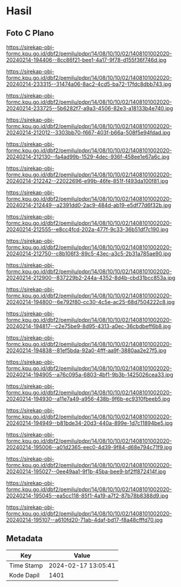 # Hasil

## Foto C Plano

https://sirekap-obj-formc.kpu.go.id/dbf2/pemilu/pdpr/14/08/10/10/02/1408101002020-20240214-194406--8cc86f21-bee1-4a17-9f78-d155f36f746d.jpg

https://sirekap-obj-formc.kpu.go.id/dbf2/pemilu/pdpr/14/08/10/10/02/1408101002020-20240214-233315--31474a06-8ac2-4cd5-ba72-17fdc8dbb743.jpg

https://sirekap-obj-formc.kpu.go.id/dbf2/pemilu/pdpr/14/08/10/10/02/1408101002020-20240214-233725--5b6282f7-a9a3-4506-82e3-a18133b4e740.jpg

https://sirekap-obj-formc.kpu.go.id/dbf2/pemilu/pdpr/14/08/10/10/02/1408101002020-20240214-212012--3303bb70-f667-403f-b66a-508f5e94fdad.jpg

https://sirekap-obj-formc.kpu.go.id/dbf2/pemilu/pdpr/14/08/10/10/02/1408101002020-20240214-212130--fa4ad99b-1529-4dec-936f-458ee1e67a6c.jpg

https://sirekap-obj-formc.kpu.go.id/dbf2/pemilu/pdpr/14/08/10/10/02/1408101002020-20240214-212242--22022696-e99b-46fe-851f-f493da100f81.jpg

https://sirekap-obj-formc.kpu.go.id/dbf2/pemilu/pdpr/14/08/10/10/02/1408101002020-20240214-212449--a2391dd0-2ac9-484d-ab19-e5df77d6f32b.jpg

https://sirekap-obj-formc.kpu.go.id/dbf2/pemilu/pdpr/14/08/10/10/02/1408101002020-20240214-212555--e8cc4fcd-202a-477f-9c33-36b51df7c190.jpg

https://sirekap-obj-formc.kpu.go.id/dbf2/pemilu/pdpr/14/08/10/10/02/1408101002020-20240214-212750--c8b106f3-89c5-43ec-a3c5-2b31a785ae90.jpg

https://sirekap-obj-formc.kpu.go.id/dbf2/pemilu/pdpr/14/08/10/10/02/1408101002020-20240214-212900--837229b2-244a-4352-8d4b-cbd31bcc853a.jpg

https://sirekap-obj-formc.kpu.go.id/dbf2/pemilu/pdpr/14/08/10/10/02/1408101002020-20240214-194800--6e792f80-cc30-4c5e-ac25-68d7504222c8.jpg

https://sirekap-obj-formc.kpu.go.id/dbf2/pemilu/pdpr/14/08/10/10/02/1408101002020-20240214-194817--c2e75be9-8d95-4313-a0ec-36cbdbeff6b8.jpg

https://sirekap-obj-formc.kpu.go.id/dbf2/pemilu/pdpr/14/08/10/10/02/1408101002020-20240214-194838--81ef5bda-92a0-4fff-aa9f-3880aa2e27f5.jpg

https://sirekap-obj-formc.kpu.go.id/dbf2/pemilu/pdpr/14/08/10/10/02/1408101002020-20240214-194905--a76c095a-6803-4bf1-9b3b-1425026cea33.jpg

https://sirekap-obj-formc.kpu.go.id/dbf2/pemilu/pdpr/14/08/10/10/02/1408101002020-20240214-194930--a11e7a49-a956-438b-9f6b-ec9310fbeeb5.jpg

https://sirekap-obj-formc.kpu.go.id/dbf2/pemilu/pdpr/14/08/10/10/02/1408101002020-20240214-194949--b81bde34-20d3-440a-899e-1d7c11894be5.jpg

https://sirekap-obj-formc.kpu.go.id/dbf2/pemilu/pdpr/14/08/10/10/02/1408101002020-20240214-195006--a01d2365-eec0-4d39-9f84-d68e794c71f9.jpg

https://sirekap-obj-formc.kpu.go.id/dbf2/pemilu/pdpr/14/08/10/10/02/1408101002020-20240214-195027--0ee49aa1-9f1b-45ba-bee9-bf2ff872414f.jpg

https://sirekap-obj-formc.kpu.go.id/dbf2/pemilu/pdpr/14/08/10/10/02/1408101002020-20240214-195045--ea5cc118-85f1-4a19-a7f2-87b78b8388d9.jpg

https://sirekap-obj-formc.kpu.go.id/dbf2/pemilu/pdpr/14/08/10/10/02/1408101002020-20240214-195107--a610fd20-71ab-4daf-bd17-f8a48cfffd70.jpg


## Metadata

| Key        | Value               |
| ---------- | ------------------- |
| Time Stamp | 2024-02-17 13:05:41 |
| Kode Dapil | 1401                |




